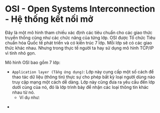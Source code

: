# OSI - Open Systems Interconnection - Hệ thống kết nối mở

Đây là một mô hình tham chiếu xác định các tiêu chuẩn cho các giao thức truyền thống cũng như các chức năng của từng lớp. OSI được Tổ chức Tiêu chuẩn hóa Quốc tế phát triền và có kiến trúc 7 lớp. Mỗi lớp sẽ có các giao thức khác nhau.
Nhưng trong thực tế người ta hay sử dụng mô hình TCP/IP vì tính nhỏ gọn.

Mô hình OSI bao gồm 7 lớp:
*  `Application layer (Tầng ứng dụng)`: Lớp này cung cấp một số cách để thao tác dữ liệu (thông tin) thực sự cho phép bất kỳ loại người dùng nào truy cập mạng một cách dễ dàng. Lớp này cũng đưa ra yêu cầu đến lớp dưới cùng của nó, đó là lớp trình bày để nhận các loại thông tin khác nhau từ nó.
    * Ví dụ như: 
  - 
